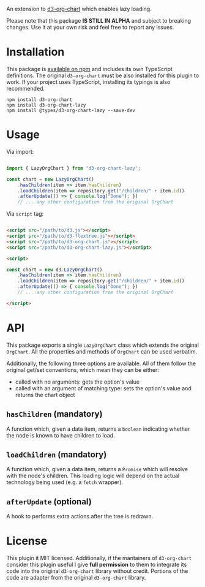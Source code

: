 An extension to [d3-org-chart](https://github.com/bumbeishvili/org-chart) which enables lazy loading.

Please note that this package **IS STILL IN ALPHA** and subject to breaking changes. Use it at your own risk and feel free to report any issues.

# Installation

This package is [available on npm](https://www.npmjs.com/package/d3-org-chart-lazy) and includes its own TypeScript definitions.
The original `d3-org-chart` must be also installed for this plugin to work.
If your project uses TypeScript, installing its typings is also recommended.

```
npm install d3-org-chart
npm install d3-org-chart-lazy
npm install @types/d3-org-chart-lazy --save-dev
```

# Usage

Via import:

```javascript

import { LazyOrgChart } from "d3-org-chart-lazy";

const chart = new LazyOrgChart()
	.hasChildren(item => item.hasChildren)
	.loadChildren(item => repository.get("/children/" + item.id))
	.afterUpdate(() => { console.log("Done"); })
	// ... any other configuration from the original OrgChart

```

Via `script` tag:

```html

<script src="/path/to/d3.js"></script>
<script src="/path/to/d3-flextree.js"></script>
<script src="/path/to/d3-org-chart.js"></script>
<script src="/path/to/d3-org-chart-lazy.js"></script>

<script>

const chart = new d3.LazyOrgChart()
	.hasChildren(item => item.hasChildren)
	.loadChildren(item => repository.get("/children/" + item.id))
	.afterUpdate(() => { console.log("Done"); })
	// ... any other configuration from the original OrgChart

</script>

```

# API

This package exports a single `LazyOrgChart` class which extends the original `OrgChart`.
All the properties and methods of `OrgChart` can be used verbatim.

Additionally, the following three options are available.
All of them follow the original get/set conventions, which mean they can be either:
- called with no arguments: gets the option's value
- called with an argument of matching type: sets the option's value and returns the chart object

## `hasChildren` (mandatory)
A function which, given a data item, returns a `boolean` indicating whether the node is known to have children to load.

## `loadChildren` (mandatory)
A function which, given a data item, returns a `Promise` which will resolve with the node's children. This loading logic will depend on the actual technology being used (e.g. a `fetch` wrapper).

## `afterUpdate` (optional)
A hook to performs extra actions after the tree is redrawn.

# License

This plugin it MIT licensed.
Additionally, if the mantainers of `d3-org-chart` consider this plugin useful I give **full permission** to them to integrate its code into the original `d3-org-chart` library without credit.
Portions of the code are adapter from the original `d3-org-chart` library.
